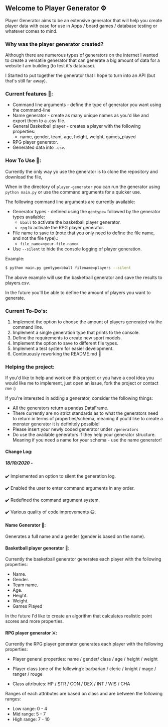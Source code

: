 ## Welcome to Player Generator :gear:

Player Generator aims to be an extensive generator that will help you create player data with ease for use in Apps / board games / database testing or whatever comes to mind.

### Why was the player generator created? 

Although there are numerous types of generators on the internet I wanted to create a versatile generator that can generate a big amount of data for a website I am building (to test it's database).

I Started to put together the generator that I hope to turn into an API (but that's still far away).



### Current features :rocket::

- Command line arguments - define the type of generator you want using the command-line
- Name generator - create as many unique names as you'd like and export them to a .csv file.
- General Basketball player - creates a player with the following properties:
  - name, gender, team, age, height, weight, games_played
- RPG player generator.
- Generated data into `.csv`.



### How To Use :wrench::

Currently the only way yo use the generator is to clone the repository and download the file,

When in the directory of `player-generator` you can run the generator using `python main.py` or use the command arguments for a quicker use.

The following command line arguments are currently available:

- Generator types - defined using the `gentype=` followed by the generator types available:
  - `bball` to activate the basketball player generator.
  - `rpg` to activate the RPG player generator.
- File name to save to (note that you only need to define the file name, and not the file type).:
  - `file_name=<your-file-name>`
- Use `--silent` to hide the console logging of player generation.

Example:

```bash
$ python main.py gentype=bball filename=players --silent
```

The above example will use the basketball generator and save the results to players.csv.

In the future you'll be able to define the amount of players you want to generate.



### Current To-Do's:

1. Implement the option to choose the amount of players generated via the command line.
2. Implement a single generation type that prints to the console.
3. Define the requirements to create new sport models.
4. Implement the option to save to different file types.
5. Implement a test system for easier development.
6. Continuously reworking the README.md :raised_hands:



### Helping the project:

If you'd like to help and work on this project or you have a cool idea you would like me to implement, just open an issue, fork the project or contact me :)

If you're interested in adding a generator, consider the following things:

- All the generators return a pandas DataFrame.
- There currently are no strict standards as to what the generators need to return in terms of properties/schema, meaning if you'd like to create a monster generator it is definitely possible!
- Please insert your newly coded generator under `/generators`
- Do use the available generators if they help your generator structure. Meaning if you need a name for your schema - use the name generator!



#### Change Log:

##### 18/10/2020 -

:heavy_check_mark: Implemented an option to silent the generation log.

:heavy_check_mark: Enabled the user to enter command arguments in any order.

:heavy_check_mark: Redefined the command argument system.

:heavy_check_mark: Various quality of code improvements :smiley:.



#### Name Generator :name_badge::

Generates a full name and a gender (gender is based on the name).



#### Basketball player generator :basketball::

Currently the basketball generator generates each player with the following properties:

- Name.
- Gender.
- Team name.
- Age.
- Height.
- Weight.
- Games Played

In the future I'd like to create an algorithm that calculates realistic point scores and more properties.



#### RPG player generator :crossed_swords::

Currently the RPG player generator generates each player with the following properties:

- Player general properties: name / gender/ class / age / height / weight

- Player class (one of the following): barbarian / cleric / knight / mage / ranger / rouge
- Class attributes: HP / STR / CON / DEX / INT / WIS / CHA

Ranges of each attributes are based on class and are between the following ranges:

- Low range: 0 - 4
- Mid range: 5 - 7
- High range: 7 - 10
